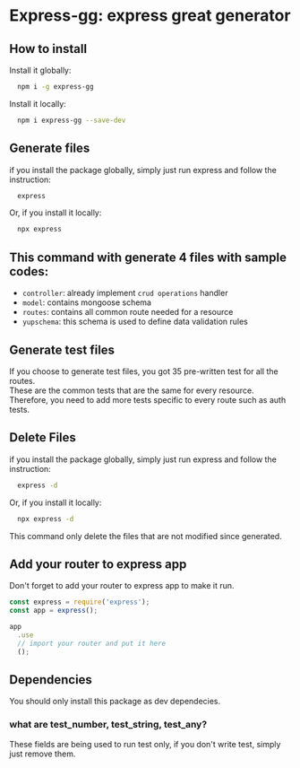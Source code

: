 # Express-gg: express great generator

## How to install

Install it globally:

```bash
  npm i -g express-gg
```

Install it locally:

```bash
  npm i express-gg --save-dev
```

## Generate files

if you install the package globally, simply just run express and follow the instruction:

```bash
  express
```

Or, if you install it locally:

```bash
  npx express
```

## This command with generate 4 files with sample codes:

- `controller`: already implement `crud operations` handler
- `model`: contains mongoose schema
- `routes`: contains all common route needed for a resource
- `yupschema`: this schema is used to define data validation rules

## Generate test files

If you choose to generate test files, you got 35 pre-written test for all the routes.  
These are the common tests that are the same for every resource.  
Therefore, you need to add more tests specific to every route such as auth tests.

## Delete Files

if you install the package globally, simply just run express and follow the instruction:

```bash
  express -d
```

Or, if you install it locally:

```bash
  npx express -d
```

This command only delete the files that are not modified since generated.

## Add your router to express app

Don't forget to add your router to express app to make it run.

```js
const express = require('express');
const app = express();

app
  .use
  // import your router and put it here
  ();
```

## Dependencies

You should only install this package as dev dependecies.

### what are test_number, test_string, test_any?

These fields are being used to run test only, if you don't write test, simply just remove them.

